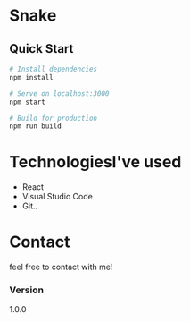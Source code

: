 
# Snake


## Quick Start

```bash
# Install dependencies
npm install

# Serve on localhost:3000
npm start

# Build for production
npm run build
```
# TechnologiesI've used

- React
- Visual Studio Code
- Git..

# Contact
 feel free to contact with me! 
 
### Version
1.0.0

